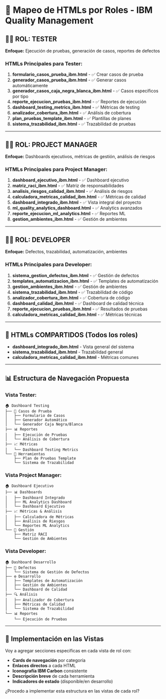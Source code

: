 # 🎯 Mapeo de HTMLs por Roles - IBM Quality Management

## 👨‍💻 ROL: TESTER
**Enfoque:** Ejecución de pruebas, generación de casos, reportes de defectos

### **HTMLs Principales para Tester:**
1. **formulario_casos_prueba_ibm.html** - ✅ Crear casos de prueba
2. **generador_casos_prueba_ibm.html** - ✅ Generar casos automáticamente
3. **generador_casos_caja_negra_blanca_ibm.html** - ✅ Casos específicos por tipo
4. **reporte_ejecucion_pruebas_ibm.html** - ✅ Reportes de ejecución
5. **dashboard_testing_metrics_ibm.html** - ✅ Métricas de testing
6. **analizador_cobertura_ibm.html** - ✅ Análisis de cobertura
7. **plan_pruebas_template_ibm.html** - ✅ Plantillas de planes
8. **sistema_trazabilidad_ibm.html** - ✅ Trazabilidad de pruebas

---

## 👨‍💼 ROL: PROJECT MANAGER
**Enfoque:** Dashboards ejecutivos, métricas de gestión, análisis de riesgos

### **HTMLs Principales para Project Manager:**
1. **dashboard_ejecutivo_ibm.html** - ✅ Dashboard ejecutivo
2. **matriz_raci_ibm.html** - ✅ Matriz de responsabilidades
3. **analisis_riesgos_calidad_ibm.html** - ✅ Análisis de riesgos
4. **calculadora_metricas_calidad_ibm.html** - ✅ Métricas de calidad
5. **dashboard_integrado_ibm.html** - ✅ Vista integral del proyecto
6. **ml_quality_analytics_dashboard.html** - ✅ Analytics avanzados
7. **reporte_ejecucion_ml_analytics.html** - ✅ Reportes ML
8. **gestion_ambientes_ibm.html** - ✅ Gestión de ambientes

---

## 👨‍🔧 ROL: DEVELOPER
**Enfoque:** Defectos, trazabilidad, automatización, ambientes

### **HTMLs Principales para Developer:**
1. **sistema_gestion_defectos_ibm.html** - ✅ Gestión de defectos
2. **templates_automatizacion_ibm.html** - ✅ Templates de automatización
3. **gestion_ambientes_ibm.html** - ✅ Gestión de ambientes
4. **sistema_trazabilidad_ibm.html** - ✅ Trazabilidad de código
5. **analizador_cobertura_ibm.html** - ✅ Cobertura de código
6. **dashboard_calidad_ibm.html** - ✅ Dashboard de calidad técnica
7. **reporte_ejecucion_pruebas_ibm.html** - ✅ Resultados de pruebas
8. **calculadora_metricas_calidad_ibm.html** - ✅ Métricas técnicas

---

## 🔄 HTMLs COMPARTIDOS (Todos los roles)
- **dashboard_integrado_ibm.html** - Vista general del sistema
- **sistema_trazabilidad_ibm.html** - Trazabilidad general
- **calculadora_metricas_calidad_ibm.html** - Métricas comunes

---

## 📊 Estructura de Navegación Propuesta

### **Vista Tester:**
```
🏠 Dashboard Testing
├── 📝 Casos de Prueba
│   ├── Formulario de Casos
│   ├── Generador Automático
│   └── Generador Caja Negra/Blanca
├── 📊 Reportes
│   ├── Ejecución de Pruebas
│   └── Análisis de Cobertura
├── 📈 Métricas
│   └── Dashboard Testing Metrics
└── 🔗 Herramientas
    ├── Plan de Pruebas Template
    └── Sistema de Trazabilidad
```

### **Vista Project Manager:**
```
🏠 Dashboard Ejecutivo
├── 📊 Dashboards
│   ├── Dashboard Integrado
│   ├── ML Analytics Dashboard
│   └── Dashboard Ejecutivo
├── 📈 Métricas & Análisis
│   ├── Calculadora de Métricas
│   ├── Análisis de Riesgos
│   └── Reportes ML Analytics
└── 🎯 Gestión
    ├── Matriz RACI
    └── Gestión de Ambientes
```

### **Vista Developer:**
```
🏠 Dashboard Desarrollo
├── 🐛 Defectos
│   └── Sistema de Gestión de Defectos
├── ⚙️ Desarrollo
│   ├── Templates de Automatización
│   ├── Gestión de Ambientes
│   └── Dashboard de Calidad
├── 🔍 Análisis
│   ├── Analizador de Cobertura
│   ├── Métricas de Calidad
│   └── Sistema de Trazabilidad
└── 📊 Reportes
    └── Ejecución de Pruebas
```

---

## 🎨 Implementación en las Vistas

Voy a agregar secciones específicas en cada vista de rol con:
- **Cards de navegación** por categoría
- **Enlaces directos** a cada HTML
- **Iconografía IBM Carbon** consistente
- **Descripción breve** de cada herramienta
- **Indicadores de estado** (disponible/en desarrollo)

¿Procedo a implementar esta estructura en las vistas de cada rol?